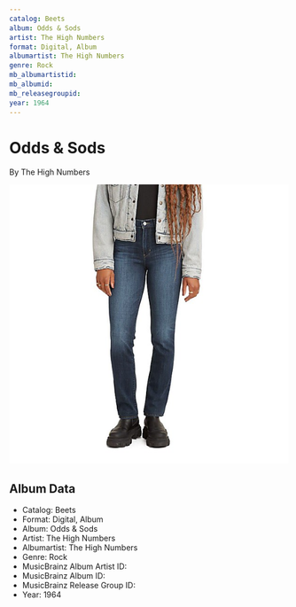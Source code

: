 ```yaml
---
catalog: Beets
album: Odds & Sods
artist: The High Numbers
format: Digital, Album
albumartist: The High Numbers
genre: Rock
mb_albumartistid: 
mb_albumid: 
mb_releasegroupid: 
year: 1964
---
```


# Odds & Sods

By The High Numbers

![](../../assets/beetscovers/The_High_Numbers-Odds_and_Sods.jpg)

## Album Data

- Catalog: Beets
- Format: Digital, Album
- Album: Odds & Sods
- Artist: The High Numbers
- Albumartist: The High Numbers
- Genre: Rock
- MusicBrainz Album Artist ID: 
- MusicBrainz Album ID: 
- MusicBrainz Release Group ID: 
- Year: 1964

